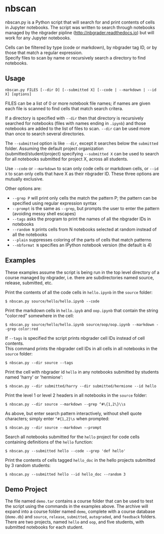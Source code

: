 # nbscan

nbscan.py is a Python script that will search for and print contents of cells in Jupyter notebooks. 
The script was written to search through notebooks managed by the nbgrader pipline (http://nbgrader.readthedocs.io) but will
work for any Jupyter notebooks.

Cells can be filtered by type 
(code or markdown), by nbgrader tag ID, or by those that match a regular expression.  
Specify files to scan by name or recursively search a directory to find notebooks.

## Usage

```
nbscan.py FILES [--dir D] [--submitted X] [--code | --markdown | --id X] [options]
```

FILES can be a list of 0 or more notebook file names; if names are given each file is scanned to find cells
that match search critera.

If a directory is specified with `--dir` then that directory is recursively searched for notebooks (files 
with names ending in `.ipynb`) and those notebooks are added to the list of files to scan.  `--dir` can be
used more than once to search several directories.

The `--submitted` option is like `--dir`, except it searches below the `submitted` folder.  Assuming the
default project organization (submitted/student/project) specifying `--submitted X` can be used to search
for all notebooks submitted for project X, across all students.

Use `--code` or `--markdown` to scan only code cells or markdown cells, or `--id X` to scan only cells that
have X as their nbgrader ID.  These three options are mutually exclusive.

Other options are:
* `--grep P` will print only cells the match the pattern P; the pattern can be specified using regular expression syntax
* `--prompt` is the same as `--grep`, but prompts the user to enter the pattern (avoiding messy shell escapes)
* `--tags` asks the program to print the names of all the nbgrader IDs in notebooks
* `--random N` prints cells from N notebooks selected at random instead of all the notebooks
* `--plain` suppresses coloring of the parts of cells that match patterns
* `--nbformat N` specifies an IPython notebook version (the default is 4)

## Examples

These examples assume the script is being run in the top level directory of a course managed by nbgrader,
i.e. there are subdirectories named source, release, submitted, etc.

Print the contents of all the code cells in `hello.ipynb` in the `source` folder:
```
$ nbscan.py source/hello/hello.ipynb --code
```

Print the markdown cells in `hello.ipyb` and `oop.ipynb` that contain the string "color:red" somewhere in the cell:
```
$ nbscan.py source/hello/hello.ipynb source/oop/oop.ipynb --markdown --grep color:red
```

If `--tags` is specified the script prints nbgrader cell IDs instead of cell contents.  
This command prints the nbgrader cell IDs in all cells in all notebooks in the `source` folder:
```
$ nbscan.py --dir source --tags
```

Print the cell with nbgrader id `hello` in any notebooks submitted by students named 'harry' or 'hermione':
```
$ nbscan.py --dir submitted/harry --dir submitted/hermione --id hello
```

Print the level 1 or level 2 headers in all notebooks in the `source` folder:
```
$ nbscan.py --dir source --markdown --grep ^#\{1,2\}\\s
```

As above, but enter search pattern interactively, without shell quote characters; simply enter `^#{1,2}\s` when prompted:
```
$ nbscan.py --dir source --markdown --prompt
```

Search all notebooks submitted for the `hello` project for code cells containing definitions of the `hello` function:
```
$ nbscan.py --submitted hello --code --grep 'def hello'
```

Print the contents of cells tagged `hello_doc` in the hello projects submitted by 3 random students:
```
$ nbscan.py --submitted hello --id hello_doc --random 3
```

## Demo Project

The file named `demo.tar` contains a course folder that can be used to test the script using the commands in the examples above.
The archive will expand into a course folder named `demo`, complete with a course database
(`demo.db`) and `source`, `release`, `submitted`, `autograded`, and `feedback` folders.  There are two
projects, named `hello` and `oop`, and five students, with submitted notebooks for each student.
